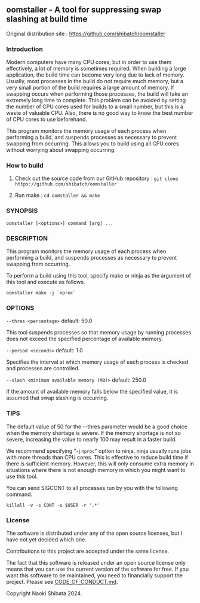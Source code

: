 ## oomstaller - A tool for suppressing swap slashing at build time

Original distribution site : https://github.com/shibatch/oomstaller


### Introduction

Modern computers have many CPU cores, but in order to use them
effectively, a lot of memory is sometimes required. When building a
large application, the build time can become very long due to lack of
memory. Usually, most processes in the build do not require much
memory, but a very small portion of the build requires a large amount
of memory. If swapping occurs when performing those processes, the
build will take an extremely long time to complete. This problem can
be avoided by setting the number of CPU cores used for builds to a
small number, but this is a waste of valuable CPU. Also, there is no
good way to know the best number of CPU cores to use beforehand.

This program monitors the memory usage of each process when performing
a build, and suspends processes as necessary to prevent swapping from
occurring. This allows you to build using all CPU cores without
worrying about swapping occurring.


### How to build

1. Check out the source code from our GitHub repository :
`git clone https://github.com/shibatch/oomstaller`

2. Run make :
`cd oomstaller && make`


### SYNOPSIS

`oomstaller [<options>] command [arg] ...`


### DESCRIPTION

This program monitors the memory usage of each process when performing a
build, and suspends processes as necessary to prevent swapping from
occurring.

To perform a build using this tool, specify make or ninja as the
argument of this tool and execute as follows.

```
oomstaller make -j `nproc`
```


### OPTIONS

`--thres <percentage>`                     default:  50.0

This tool suspends processes so that memory usage by running processes
does not exceed the specified percentage of available memory.

`--period <seconds>`                       default:   1.0

Specifies the interval at which memory usage of each process is checked
and processes are controlled.

`--slash <minimum available memory (MB)>`  default: 250.0

If the amount of available memory falls below the specified value, it is
assumed that swap slashing is occurring.

### TIPS
The default value of 50 for the --thres parameter would be a good choice
when the memory shortage is severe. If the memory shortage is not so
severe, increasing the value to nearly 100 may result in a faster build.

We recommend specifying "-j `nproc`" option to ninja. ninja usually runs
jobs with more threads than CPU cores. This is effective to reduce build
time if there is sufficient memory. However, this will only consume extra
memory in situations where there is not enough memory in which you might
want to use this tool.

You can send SIGCONT to all processes run by you with the following
command.

```
killall -v -s CONT -u $USER -r '.*'
```


### License

The software is distributed under any of the open source licenses, but
I have not yet decided which one.

Contributions to this project are accepted under the same license.

The fact that this software is released under an open source license
only means that you can use the current version of the software for
free. If you want this software to be maintained, you need to
financially support the project. Please see
[CODE_OF_CONDUCT.md](https://github.com/shibatch/nofreelunch?tab=coc-ov-file).

Copyright Naoki Shibata 2024.
